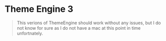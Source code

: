 # Theme Engine 3
> This verions of ThemeEngine should work without any issues, but I do not know for sure as I do not have a mac at this point in time unfortnately.
